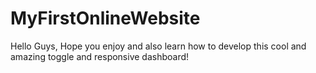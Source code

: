 # MyFirstOnlineWebsite
Hello Guys, 
Hope you enjoy and also learn how to develop this cool and amazing toggle and responsive dashboard!
